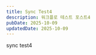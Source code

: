 ```yaml
---
title: Sync Test4
description: 워크플로 테스트 포스트4
pubDate: 2025-10-09
updatedDate: 2025-10-09
---
```

sync test4
